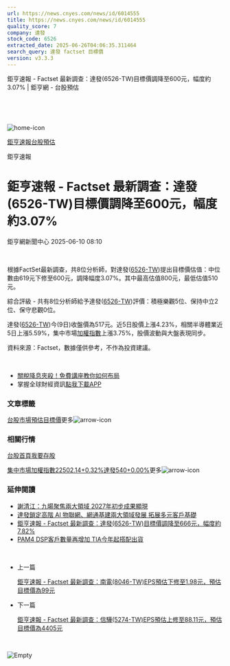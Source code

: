 ```yaml
---
url: https://news.cnyes.com/news/id/6014555
title: https://news.cnyes.com/news/id/6014555
quality_score: 7
company: 達發
stock_code: 6526
extracted_date: 2025-06-26T04:06:35.311464
search_query: 達發 factset 目標價
version: v3.3.3
---
```


鉅亨速報 - Factset 最新調查：達發(6526-TW)目標價調降至600元，幅度約3.07% | 鉅亨網 - 台股預估

‌

‌

![home-icon](/assets/icons/breadCrumb/symbol-icon-home.svg)

[鉅亨速報](/news/cat/anue_live)[台股預估](/news/cat/tw_forecast)

鉅亨速報

# 鉅亨速報 - Factset 最新調查：達發(6526-TW)目標價調降至600元，幅度約3.07%

鉅亨網新聞中心 2025-06-10 08:10

‌

根據FactSet最新調查，共8位分析師，對達發([6526-TW](https://www.cnyes.com/twstock/6526))提出目標價估值：中位數由619元下修至600元，調降幅度3.07%。其中最高估值800元，最低估值510元。

綜合評級 - 共有8位分析師給予達發([6526-TW](https://www.cnyes.com/twstock/6526))評價：積極樂觀5位、保持中立2位、保守悲觀0位。

達發([6526-TW](https://www.cnyes.com/twstock/6526))今(9日)收盤價為517元。近5日股價上漲4.23%，相關半導體業近5日上漲5.59%，集中市場[加權指數](https://invest.cnyes.com/index/TWS/TSE01)上漲3.75%，股價波動與大盤表現同步。

資料來源：Factset，數據僅供參考，不作為投資建議。

‌

* [關稅降息夾殺！免費講座教你如何布局](https://www.rsc.com.tw/Cnyes_RSC/SeminarBooking2025InvestmentOutlook.aspx?utm_source=anue&utm_medium=usstocks_end)
* 掌握全球財經資訊[點我下載APP](http://www.cnyes.com/app/?utm_source=mweb&utm_medium=HamMenuBanner&utm_campaign=fixed&utm_content=entr)

### 文章標籤

[台股](https://news.cnyes.com/tag/台股 "台股")[市場預估](https://news.cnyes.com/tag/市場預估 "市場預估")[目標價](https://news.cnyes.com/tag/目標價 "目標價")更多![arrow-icon](/assets/icons/arrows/arrow-down.svg)

### 相關行情

[台股首頁](https://www.cnyes.com/twstock)[我要存股](https://supr.link/8OHaU)

[集中市場加權指數22502.14+0.32%](https://invest.cnyes.com/index/TWS/TSE01)[達發540+0.00%](https://www.cnyes.com/twstock/6526)更多![arrow-icon](/assets/icons/arrows/arrow-down.svg)

### 延伸閱讀

* [謝清江：九暘聚焦兩大領域 2027年初步成果顯現](/news/id/6006396)
* [達發鎖定高階 AI 物聯網、網通基建兩大領域發展 拓展多元客戶基礎](/news/id/5989038)
* [鉅亨速報 - Factset 最新調查：達發(6526-TW)目標價調降至666元，幅度約7.82%](/news/id/5961447)
* [PAM4 DSP客戶數量再增加 TIA今年起搭配出貨](/news/id/5958850)

‌

* 上一篇

  [鉅亨速報 - Factset 最新調查：南電(8046-TW)EPS預估下修至1.98元，預估目標價為99元](/news/id/6015170)
* 下一篇

  [鉅亨速報 - Factset 最新調查：信驊(5274-TW)EPS預估上修至88.11元，預估目標價為4405元](/news/id/6014179)

‌

![Empty](/assets/icons/skeleton/empty-image.svg)

‌
